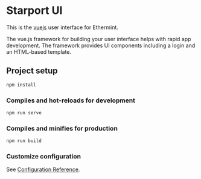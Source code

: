 # Starport UI

This is the [vuejs](https://vuejs.org/) user interface for Ethermint.

The vue.js framework for building your user interface helps with rapid app development. The framework provides UI components including a login and an HTML-based template.

## Project setup

```bash
npm install
```

### Compiles and hot-reloads for development

```bash
npm run serve
```

### Compiles and minifies for production

```bash
npm run build
```

### Customize configuration

See [Configuration Reference](https://cli.vuejs.org/config/).
